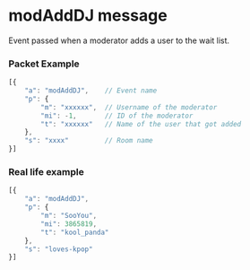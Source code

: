 # modAddDJ message

Event passed when a moderator adds a user to the wait list.


### Packet Example

```js
[{
    "a": "modAddDJ",    // Event name
    "p": {
        "m": "xxxxxx",	// Username of the moderator
        "mi": -1,       // ID of the moderator
        "t": "xxxxxx"   // Name of the user that got added
    },
    "s": "xxxx"         // Room name
}]
```
### Real life example
```js
[{
    "a": "modAddDJ",
    "p": {
        "m": "SooYou",
        "mi": 3865819,
        "t": "kool_panda"
    },
    "s": "loves-kpop"
}]
```

